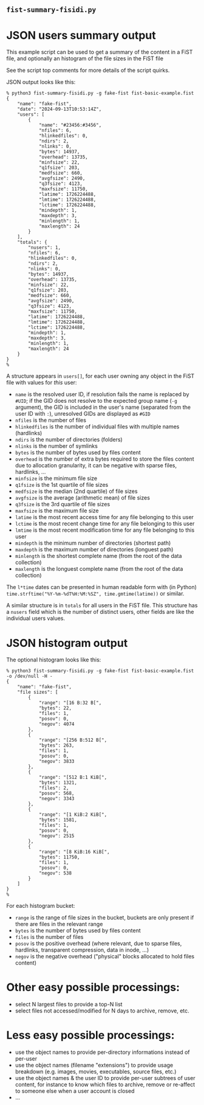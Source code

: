 
## `fist-summary-fisidi.py`
# JSON users summary output
This example script can be used to get a summary of the content in a FiST file, and
optionally an histogram of the file sizes in the FiST file

See the script top comments for more details of the script quirks.

JSON output looks like this:
```
% python3 fist-summary-fisidi.py -g fake-fist fist-basic-example.fist
{
    "name": "fake-fist",
    "date": "2024-09-13T10:53:14Z",
    "users": [
        {
            "name": "#23456:#3456",
            "nfiles": 6,
            "hlinkedfiles": 0,
            "ndirs": 2,
            "nlinks": 0,
            "bytes": 14937,
            "overhead": 13735,
            "minfsize": 22,
            "q1fsize": 203,
            "medfsize": 660,
            "avgfsize": 2490,
            "q3fsize": 4123,
            "maxfsize": 11750,
            "latime": 1726224488,
            "lmtime": 1726224488,
            "lctime": 1726224488,
            "mindepth": 1,
            "maxdepth": 3,
            "minlength": 1,
            "maxlength": 24
        }
    ],
    "totals": {
        "nusers": 1,
        "nfiles": 6,
        "hlinkedfiles": 0,
        "ndirs": 2,
        "nlinks": 0,
        "bytes": 14937,
        "overhead": 13735,
        "minfsize": 22,
        "q1fsize": 203,
        "medfsize": 660,
        "avgfsize": 2490,
        "q3fsize": 4123,
        "maxfsize": 11750,
        "latime": 1726224488,
        "lmtime": 1726224488,
        "lctime": 1726224488,
        "mindepth": 1,
        "maxdepth": 3,
        "minlength": 1,
        "maxlength": 24
    }
}
%
```

A structure appears in `users[]`, for each user owning any object in the FiST file
with values for *this* user:
- `name` is the resolved user ID, if resolution fails the name is replaced by `#UID`;
  if the GID does not resolve to the expected group name (`-g` argument), the GID
  is included in the user's name (separated from the user ID with `:`), unresolved
  GIDs are displayed as `#GID`
- `nfiles` is the number of files
- `hlinkedfiles` is the number of individual files with multiple names (hardlinks)
- `ndirs` is the number of directories (folders)
- `nlinks` is the number of symlinks
- `bytes` is the number of bytes used by files content
- `overhead` is the number of extra bytes required to store the files content due
  to allocation granularity, it can be negative with sparse files, hardlinks, ...
- `minfsize` is the minimum file size
- `q1fsize` is the 1st quartile of file sizes
- `medfsize` is the median (2nd quartile) of file sizes
- `avgfsize` is the average (arithmetic mean) of file sizes
- `q3fsize` is the 3rd quartile of file sizes
- `maxfsize` is the maximum file size
- `latime` is the most recent access time for any file belonging to this user
- `lctime` is the most recent change time for any file belonging to this user
- `lmtime` is the most recent modification time for any file belonging to this user
- `mindepth` is the minimum number of directories (shortest path)
- `maxdepth` is the maximum number of directories (longuest path)
- `minlength` is the shortest complete name (from the root of the data collection)
- `maxlength` is the longuest complete name (from the root of the data collection)

The `l*time` dates can be presented in human readable form with (in Python)
`time.strftime("%Y-%m-%dT%H:%M:%SZ", time.gmtime(latime))` or similar.

A similar structure is in `totals` for all users in the FiST file.
This structure has a `nusers` field which is the number of distinct users, other fields
are like the individual users values.


# JSON histogram output
The optional histogram looks like this:
```
% python3 fist-summary-fisidi.py -g fake-fist fist-basic-example.fist -o /dev/null -H -
{
    "name": "fake-fist",
    "file sizes": [
        {
            "range": "[16 B:32 B[",
            "bytes": 22,
            "files": 1,
            "posov": 0,
            "negov": 4074
        },
        {
            "range": "[256 B:512 B[",
            "bytes": 263,
            "files": 1,
            "posov": 0,
            "negov": 3833
        },
        {
            "range": "[512 B:1 KiB[",
            "bytes": 1321,
            "files": 2,
            "posov": 568,
            "negov": 3343
        },
        {
            "range": "[1 KiB:2 KiB[",
            "bytes": 1581,
            "files": 1,
            "posov": 0,
            "negov": 2515
        },
        {
            "range": "[8 KiB:16 KiB[",
            "bytes": 11750,
            "files": 1,
            "posov": 0,
            "negov": 538
        }
    ]
}
%
```

For each histogram bucket:
- `range` is the range of file sizes in the bucket, buckets are only present if there
  are files in the relevant range
- `bytes` is the number of bytes used by files content
- `files` is the number of files
- `posov` is the positive overhead (where relevant, due to sparse files, hardlinks,
  transparent compression, data in inode, ...)
- `negov` is the negative overhead ("physical" blocks allocated to hold files content)


# Other easy possible processings:
- select N largest files to provide a top-N list
- select files not accessed/modified for N days to archive, remove, etc.
# Less easy possible processings:
- use the object names to provide per-directory informations instead of per-user
- use the object names (filename "extensions") to provide usage breakdown (e.g. images,
  movies, executables, source files, etc.)
- use the object names & the user ID to provide per-user subtrees of user content,
  for instance to know which files to archive, remove or re-affect to someone else when
  a user account is closed
- ...
